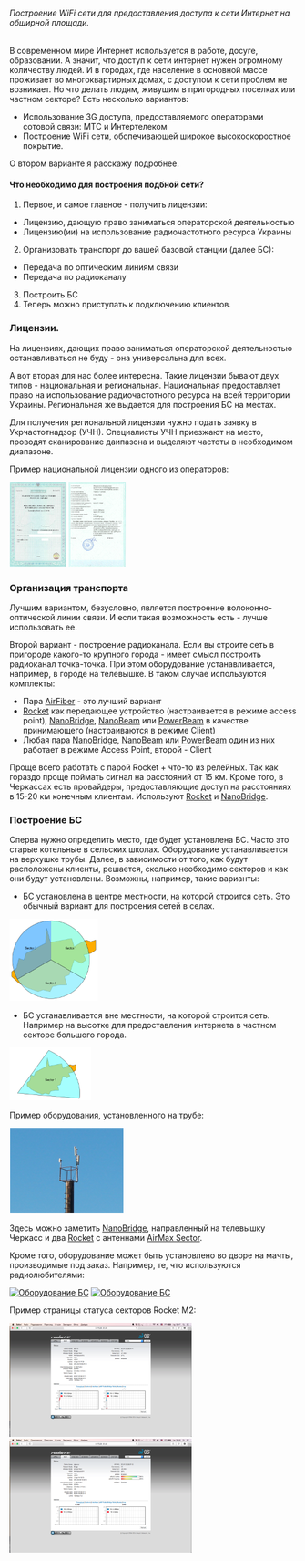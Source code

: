 ###### Построение WiFi сети для предоставления доступа к сети Интернет на обширной площади.

В современном мире Интернет используется в работе, досуге, образовании. А значит, что доступ к сети интернет нужен огромному количеству людей. И в городах, где население в основной массе проживает во многоквартирных домах, с доступом к сети проблем не возникает. Но что делать людям, живущим в пригородных поселках или частном секторе? Есть несколько вариантов:

* Использование 3G доступа, предоставляемого операторами сотовой связи: МТС и Интертелеком
* Построение WiFi сети, обспечивающей широкое высокоскоростное покрытие.

О втором варианте я расскажу подробнее.

#### Что необходимо для построения подбной сети?

1. Первое, и самое главное - получить лицензии:
  * Лицензию, дающую право заниматься операторской деятельностью
  * Лицензию(ии) на использование радиочастотного ресурса Украины
2. Организовать транспорт до вашей базовой станции (далее БС):
  * Передача по оптическим линиям связи
  * Передача по радиоканалу
3. Построить БС
4. Теперь можно приступать к подключению клиентов.

### Лицензии.

На лицензиях, дающих право заниматься операторской деятельностью останавливаться не буду - она универсальна для всех.

А вот вторая для нас более интересна. Такие лицензии бывают двух типов - национальная и региональная. Национальная предоставляет право на использование радиочастотного ресурса на всей территории Украины. Региональная же выдается для построения БС на местах.

Для получения региональной лицензии нужно подать заявку в Укрчастотнадзор (УЧН). Специалисты УЧН приезжают на место, проводят сканирование даипазона и выделяют частоты в необходимом диапазоне.

Пример национальной лицензии одного из операторов:

[<img src="/img/License1_1.png" alt="Лицевая сторона" height=150 width=100 />](/img/License1_1.png)    [<img src="/img/License1_2.jpg" alt="Тыльная сторона" height=150 width=100 />](/img/License1_2.jpg)

### Организация транспорта

Лучшим вариантом, безусловно, является построение волоконно-оптической линии связи. И если такая возможность есть - лучше использовать ее.

Второй вариант - построение радиоканала. Если вы строите сеть в пригороде какого-то крупного города - имеет смысл построить радиоканал точка-точка. При этом оборудование устанавливается, например, в городе на телевышке. В таком случае используются комплекты:

* Пара [AirFiber](https://www.ubnt.com/airfiber/airfiber24-hd/) - это лучший вариант
* [Rocket](https://www.ubnt.com/airmax/rocket-ac/) как передающее устройство (настраивается в режиме access point), [NanoBridge](https://www.ubnt.com/airmax/nanobridgem/), [NanoBeam](https://www.ubnt.com/airmax/nanobeamm/) или [PowerBeam](https://www.ubnt.com/airmax/powerbeam/) в качестве принимающего (настраиваются в режиме Client)
* Любая пара [NanoBridge](https://www.ubnt.com/airmax/nanobridgem/), [NanoBeam](https://www.ubnt.com/airmax/nanobeamm/) или [PowerBeam](https://www.ubnt.com/airmax/powerbeam/) один из них работает в режиме Access Point, второй - Client

Проще всего работать с парой Rocket + что-то из релейных. Так как гораздо проще поймать сигнал на расстояний от 15 км. Кроме того, в Черкассах есть провайдеры, предоставляющие доступ на расстояниях в 15-20 км конечным клиентам. Используют [Rocket](https://www.ubnt.com/airmax/rocket-ac/) и [NanoBridge](https://www.ubnt.com/airmax/nanobridgem/).


### Построение БС

Сперва нужно определить место, где будет установлена БС. Часто это старые котельные в сельских школах. Оборудование устанавливается на верхушке трубы. Далее, в зависимости от того, как будут расположены клиенты, решается, сколько необходимо секторов и как они будут установлены. Возможны, например, такие варианты:

* БС установлена в центре местности, на которой строится сеть. Это обычный вариант для построения сетей в селах.

[<img src="/img/3Sector_BS.png" alt="3 Sector BS" height=144 width=155 />](/img/3Sector_BS.png)

* БС устанавливается вне местности, на которой строится сеть. Например на высотке для предоставления интернета в частном секторе большого города.

[<img src="/img/1Sector_BS.png" alt="1 Sector BS" height=93 width=143 />](/img/1Sector_BS.png)

Пример оборудования, установленного на трубе:

[<img src="/img/bs_equipment.png" alt="Оборудование БС" height=150 width=200 />](/img/bs_equipment.png)

Здесь можно заметить [NanoBridge](https://www.ubnt.com/airmax/nanobridgem/), направленный на телевышку Черкасс и два [Rocket](https://www.ubnt.com/airmax/rocket-ac/) с антеннами [AirMax Sector](https://www.ubnt.com/airmax/airmax-sector-antenna/).

Кроме того, оборудование может быть установлено во дворе на мачты, производимые под заказ. Например, те, что используются радиолюбителями:

[<img src="/img/IMG_0728.jpg" alt="Оборудование БС" height=200 width=150 />](/img/IMG_0728.jpg)  [<img src="/img/IMG_0732.jpg" alt="Оборудование БС" height=200 width=150 />](/img/IMG_0732.jpg)

Пример страницы статуса секторов Rocket M2:

[<img src="/img/sector_1_status_page.png" alt="Оборудование БС" height=200 width=320 />](/img/sector_1_status_page.png) [<img src="/img/sector_2_status_page.png" alt="Оборудование БС" height=200 width=320 />](/img/sector_2_status_page.png)


